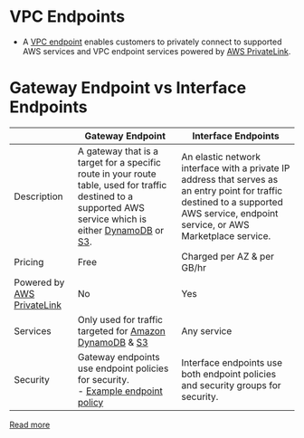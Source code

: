# VPC Endpoints
- A [VPC endpoint](https://docs.aws.amazon.com/whitepapers/latest/aws-privatelink/what-are-vpc-endpoints.html) enables customers to privately connect to supported AWS services and VPC endpoint services powered by [AWS PrivateLink](../AWSPrivateLink.md).

# Gateway Endpoint vs Interface Endpoints

|                                                    | Gateway Endpoint                                                                                                                                                                                                                                                   | Interface Endpoints                                                                                                                                                                 |
|----------------------------------------------------|--------------------------------------------------------------------------------------------------------------------------------------------------------------------------------------------------------------------------------------------------------------------|-------------------------------------------------------------------------------------------------------------------------------------------------------------------------------------|
| Description                                        | A gateway that is a target for a specific route in your route table, used for traffic destined to a supported AWS service which is either [DynamoDB](../../../6_DatabaseServices/AmazonDynamoDB/Readme.md) or [S3](../../../7_StorageServices/3_ObjectStorageTypes/AmazonS3/Readme.md). | An elastic network interface with a private IP address that serves as an entry point for traffic destined to a supported AWS service, endpoint service, or AWS Marketplace service. |
| Pricing                                            | Free                                                                                                                                                                                                                                                               | Charged per AZ & per GB/hr                                                                                                                                                          |
| Powered by [AWS PrivateLink](../AWSPrivateLink.md) | No                                                                                                                                                                                                                                                                 | Yes                                                                                                                                                                                 |
| Services                                           | Only used for traffic targeted for [Amazon DynamoDB](../../../6_DatabaseServices/AmazonDynamoDB/Readme.md) & [S3](../../../7_StorageServices/3_ObjectStorageTypes/AmazonS3/Readme.md)                                                                                                   | Any service                                                                                                                                                                         |
| Security                                           | Gateway endpoints use endpoint policies for security.<br/> - [Example endpoint policy](../../../2_SecurityAndIdentityServices/1_AuthorizationServices/samplePolicies/vpcEndpointPolicy.json)                                                                           | Interface endpoints use both endpoint policies and security groups for security.                                                                                                                                                                                    |


[Read more](https://aws.amazon.com/blogs/architecture/choosing-your-vpc-endpoint-strategy-for-amazon-s3/)